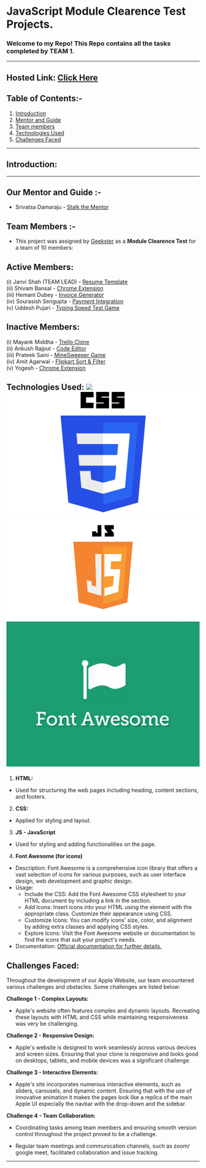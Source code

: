 # JavaScript Module Clearence Test Projects.
### Welcome to my Repo! This Repo contains all the tasks completed by TEAM 1.

---

## Hosted Link: [Click Here](https://shivambansal96.github.io/Team_1_Geekathon/Homepage_By_Shivam/)

## Table of Contents:-
1. [Introduction](#introduction)
2. [Mentor and Guide](#project)
3. [Team members](#project)
4. [Technologies Used](#technologies-used)
5. [Challenges Faced](#challenges-faced)
---


## Introduction:


---

## Our Mentor and Guide :-

 - Srivatsa Damaraju - [Stalk the Mentor](https://www.linkedin.com/in/srivatsa-damaraju/)

## Team Members :-

- This project was assigned by [Geekster](https://www.geekster.in/) as a **Module Clearence Test** for a team of 10 members:

## Active Members:

(i) Janvi Shah (TEAM LEAD) - [Resume Template](https://shivambansal96.github.io/Team_1_Geekathon/Resume_Template_by_Janvi/view/) </br>
(ii) Shivam Bansal - [Chrome Extension](https://shivambansal96.github.io/Team_1_Geekathon/Chrome_Extension_by_Shivam/) </br>
(iii) Hemant Dubey - [Invoice Generator](https://shivambansal96.github.io/Team_1_Geekathon/Invoice_Generator_by_Hemant/) </br>
(iv) Sourasish Sengupta - [Payment Integration](https://shivambansal96.github.io/Team_1_Geekathon/Payment_Integration_by_Sourasish/) </br>
(v) Uddesh Pujari - [Typing Speed Test Game](https://shivambansal96.github.io/Team_1_Geekathon/Typing_Speed_Apk_Uddesh) </br>

## Inactive Members:

(i) Mayank Middha - [Trello Clone](https://shivambansal96.github.io/Team_1_Geekathon/Trello_by_Mayank/) </br>
(ii) Ankush Rajput - [Code Editor](https://shivambansal96.github.io/Team_1_Geekathon/Code_Editor_by_Ankush/) </br>
(iii) Prateek Saini - [MineSweeper Game](https://shivambansal96.github.io/Team_1_Geekathon/prateek/) </br>
(iv) Amit Agarwal - [Flipkart Sort & Filter](https://shivambansal96.github.io/Team_1_Geekathon/Amit/) </br>
(v) Yogesh - [Chrome Extension](https://shivambansal96.github.io/Team_1_Geekathon/Yogesh/)

## Technologies Used: <img src="./Homepage_By_Shivam/tech/html.pngtech/html.png"/>  <img src="./Homepage_By_Shivam/tech/css.png"/>  <img src="./Homepage_By_Shivam/tech/js.png"/> <img src="./Homepage_By_Shivam/tech/fontawesome.png"/>


1.  **HTML:**  
  - Used for structuring the web pages including heading, content sections, and footers.

2.  **CSS:** 
 - Applied for styling and layout.
   
3.  **JS - JavaScript**
 - Used for styling and adding functionalities on the page.
   
 4.  **Font Awesome (for icons)**
 - Description: Font Awesome is a comprehensive icon library that offers a vast selection of icons for various purposes, such as user interface design, web development and graphic design.
 - Usage:
   - Include the CSS: Add the Font Awesome CSS stylesheet to your HTML document by including a link in the <head> section.
   - Add Icons: Insert icons into your HTML using the element with the appropriate class. Customize their appearance using CSS.
   - Customize Icons: You can modify icons' size, color, and alignment by adding extra classes and applying CSS styles.
   - Explore Icons: Visit the Font Awesome website or documentation to find the icons that suit your project's needs.
 - Documentation: [Official documentation for further details.](https://fontawesome.com/)

## Challenges Faced:
Throughout the development of our Apple Website,  our team encountered various challenges and obstacles. Some challenges are listed below:

 **Challenge 1 - Complex Layouts:** 
   
  - Apple's website often features complex and dynamic layouts. Recreating these layouts with HTML and CSS while maintaining responsiveness was very be challenging.

 **Challenge 2 - Responsive Design:**
   
  - Apple's website is designed to work seamlessly across various devices and screen sizes. Ensuring that your clone is responsive and looks good on desktops, tablets, and mobile devices was a significant challenge.


 **Challenge 3 - Interactive Elements:**
   
  - Apple's site incorporates numerous interactive elements, such as sliders, carousels, and dynamic content. Ensuring that with the use of innovative animation it makes the pages look like a replica of the main Apple UI especially the navbar with the drop-down and the sidebar.
      
 **Challenge 4 - Team Collaboration:**
 
 - Coordinating tasks among team members and ensuring smooth version control throughout the project proved to be a challenge.

 - Regular team meetings and communication channels, such as zoom/ google meet, facilitated collaboration and issue tracking.
---
